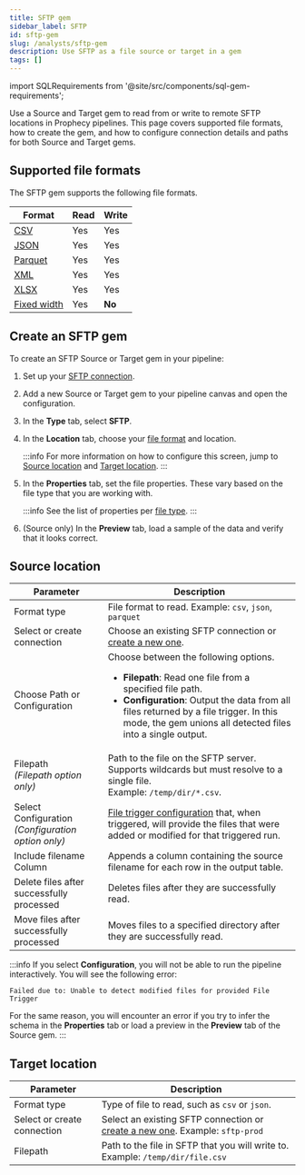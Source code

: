 ```yaml
---
title: SFTP gem
sidebar_label: SFTP
id: sftp-gem
slug: /analysts/sftp-gem
description: Use SFTP as a file source or target in a gem
tags: []
---
```


import SQLRequirements from '@site/src/components/sql-gem-requirements';

<SQLRequirements
  execution_engine="Prophecy Automate"
  sql_package_name=""
  sql_package_version=""
/>

Use a Source and Target gem to read from or write to remote SFTP locations in Prophecy pipelines. This page covers supported file formats, how to create the gem, and how to configure connection details and paths for both Source and Target gems.

## Supported file formats

The SFTP gem supports the following file formats.

| Format                               | Read | Write  |
| ------------------------------------ | ---- | ------ |
| [CSV](/analysts/csv)                 | Yes  | Yes    |
| [JSON](/analysts/json)               | Yes  | Yes    |
| [Parquet](/analysts/parquet)         | Yes  | Yes    |
| [XML](/analysts/xml)                 | Yes  | Yes    |
| [XLSX](/analysts/xlsx)               | Yes  | Yes    |
| [Fixed width](/analysts/fixed-width) | Yes  | **No** |

## Create an SFTP gem

To create an SFTP Source or Target gem in your pipeline:

1. Set up your [SFTP connection](/administration/fabrics/prophecy-fabrics/connections/sftp).
1. Add a new Source or Target gem to your pipeline canvas and open the configuration.
1. In the **Type** tab, select **SFTP**.
1. In the **Location** tab, choose your [file format](#supported-file-formats) and location.

   :::info
   For more information on how to configure this screen, jump to [Source location](#source-location) and [Target location](#target-location).
   :::

1. In the **Properties** tab, set the file properties. These vary based on the file type that you are working with.

   :::info
   See the list of properties per [file type](/analysts/file-types).
   :::

1. (Source only) In the **Preview** tab, load a sample of the data and verify that it looks correct.

## Source location

| Parameter                                              | Description                                                                                                                                                                                                                                                                                   |
| ------------------------------------------------------ | --------------------------------------------------------------------------------------------------------------------------------------------------------------------------------------------------------------------------------------------------------------------------------------------- |
| Format type                                            | File format to read. Example: `csv`, `json`, `parquet`                                                                                                                                                                                                                                        |
| Select or create connection                            | Choose an existing SFTP connection or [create a new one](/administration/fabrics/prophecy-fabrics/connections/sftp).                                                                                                                                                                          |
| Choose Path or Configuration                           | Choose between the following options.<ul class="table-list"><li>**Filepath**: Read one file from a specified file path.</li><li>**Configuration**: Output the data from all files returned by a file trigger. In this mode, the gem unions all detected files into a single output.</li></ul> |
| Filepath<br/>_(Filepath option only)_                  | Path to the file on the SFTP server. Supports wildcards but must resolve to a single file. <br/>Example: `/temp/dir/*.csv`.                                                                                                                                                                   |
| Select Configuration<br/>_(Configuration option only)_ | [File trigger configuration](/analysts/triggers#trigger-configuration) that, when triggered, will provide the files that were added or modified for that triggered run.                                                                                                                       |
| Include filename Column                                | Appends a column containing the source filename for each row in the output table.                                                                                                                                                                                                             |
| Delete files after successfully processed              | Deletes files after they are successfully read.                                                                                                                                                                                                                                               |
| Move files after successfully processed                | Moves files to a specified directory after they are successfully read.                                                                                                                                                                                                                        |

:::info
If you select **Configuration**, you will not be able to run the pipeline interactively. You will see the following error:

```
Failed due to: Unable to detect modified files for provided File Trigger
```

For the same reason, you will encounter an error if you try to infer the schema in the **Properties** tab or load a preview in the **Preview** tab of the Source gem.
:::

## Target location

| Parameter                   | Description                                                                                                                               |
| --------------------------- | ----------------------------------------------------------------------------------------------------------------------------------------- |
| Format type                 | Type of file to read, such as `csv` or `json`.                                                                                            |
| Select or create connection | Select an existing SFTP connection or [create a new one](/administration/fabrics/prophecy-fabrics/connections/sftp). Example: `sftp-prod` |
| Filepath                    | Path to the file in SFTP that you will write to. Example: `/temp/dir/file.csv`                                                            |
